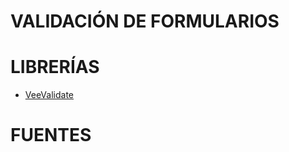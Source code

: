# VALIDACIÓN DE FORMULARIOS

# LIBRERÍAS
  * [VeeValidate](https://vee-validate.logaretm.com/v3)

# FUENTES
